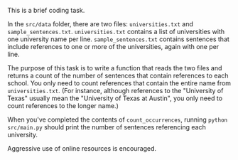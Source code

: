 This is a brief coding task. 

In the `src/data` folder, there are two files: `universities.txt` and `sample_sentences.txt`. `universities.txt` contains a list of universities with one university name per line.  `sample_sentences.txt` contains sentences that include references to one or more of the universities, again with one per line.

The purpose of this task is to write a function that reads the two files and returns a count of the number of sentences that contain references to each school. You only need to count references that contain the entire name from `universities.txt`. (For instance, although references to the "University of Texas" usually mean the "University of Texas at Austin", you only need to count references to the longer name.)

When you've completed the contents of `count_occurrences`, running `python src/main.py` should print the number of sentences referencing each university.

Aggressive use of online resources is encouraged.
